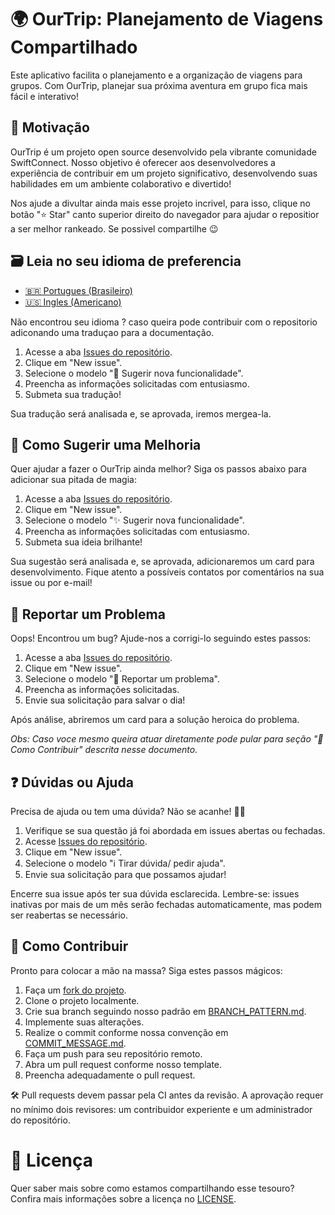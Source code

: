 # 🌍 OurTrip: Planejamento de Viagens Compartilhado

Este aplicativo facilita o planejamento e a organização de viagens para grupos. Com OurTrip, planejar sua próxima aventura em grupo fica mais fácil e interativo!

## 🌟 Motivação

OurTrip é um projeto open source desenvolvido pela vibrante comunidade SwiftConnect. Nosso objetivo é oferecer aos desenvolvedores a experiência de contribuir em um projeto significativo, desenvolvendo suas habilidades em um ambiente colaborativo e divertido!

Nos ajude a divultar ainda mais esse projeto incrivel, para isso, clique no botão "⭐️ Star" canto superior direito do navegador para ajudar o repositior a ser melhor rankeado. Se possivel compartilhe 😉

## 🗃️ Leia no seu idioma de preferencia

- [🇧🇷 Portugues (Brasileiro)](./Docs/README_PT_BR.md)
- [🇺🇸 Ingles (Americano)](./README.md)

Não encontrou seu idioma ? caso queira pode contribuir com o repositorio adiconando uma traduçao para a documentação.

1. Acesse a aba [Issues do repositório](https://github.com/PaoloProdossimoLopes/OurTrip/issues).
2. Clique em "New issue".
3. Selecione o modelo "💬 Sugerir nova funcionalidade".
4. Preencha as informações solicitadas com entusiasmo.
5. Submeta sua tradução!

Sua tradução será analisada e, se aprovada, iremos mergea-la.

## 🚀 Como Sugerir uma Melhoria

Quer ajudar a fazer o OurTrip ainda melhor? Siga os passos abaixo para adicionar sua pitada de magia:

1. Acesse a aba [Issues do repositório](https://github.com/PaoloProdossimoLopes/OurTrip/issues).
2. Clique em "New issue".
3. Selecione o modelo "✨ Sugerir nova funcionalidade".
4. Preencha as informações solicitadas com entusiasmo.
5. Submeta sua ideia brilhante!

Sua sugestão será analisada e, se aprovada, adicionaremos um card para desenvolvimento. Fique atento a possíveis contatos por comentários na sua issue ou por e-mail!

## 🐞 Reportar um Problema

Oops! Encontrou um bug? Ajude-nos a corrigi-lo seguindo estes passos:

1. Acesse a aba [Issues do repositório](https://github.com/PaoloProdossimoLopes/OurTrip/issues).
2. Clique em "New issue".
3. Selecione o modelo "🐛 Reportar um problema".
4. Preencha as informações solicitadas.
5. Envie sua solicitação para salvar o dia!

Após análise, abriremos um card para a solução heroica do problema.

_Obs: Caso voce mesmo queira atuar diretamente pode pular para seção "🤝 Como Contribuir" descrita nesse documento._

## ❓ Dúvidas ou Ajuda

Precisa de ajuda ou tem uma dúvida? Não se acanhe! 🙋‍♂️

1. Verifique se sua questão já foi abordada em issues abertas ou fechadas.
2. Acesse [Issues do repositório](https://github.com/PaoloProdossimoLopes/OurTrip/issues).
3. Clique em "New issue".
4. Selecione o modelo "ℹ️ Tirar dúvida/ pedir ajuda".
5. Envie sua solicitação para que possamos ajudar!

Encerre sua issue após ter sua dúvida esclarecida. Lembre-se: issues inativas por mais de um mês serão fechadas automaticamente, mas podem ser reabertas se necessário.

## 🤝 Como Contribuir

Pronto para colocar a mão na massa? Siga estes passos mágicos:

1. Faça um [fork do projeto](https://docs.github.com/pt/pull-requests/collaborating-with-pull-requests/working-with-forks/about-forks).
2. Clone o projeto localmente.
3. Crie sua branch seguindo nosso padrão em [BRANCH_PATTERN.md](./Docs/BRANCH_PATTERN.md).
4. Implemente suas alterações.
5. Realize o commit conforme nossa convenção em [COMMIT_MESSAGE.md](./Docs/COMMIT_MESSAGE.md).
6. Faça um push para seu repositório remoto.
7. Abra um pull request conforme nosso template.
8. Preencha adequadamente o pull request.

🛠 Pull requests devem passar pela CI antes da revisão. A aprovação requer no mínimo dois revisores: um contribuidor experiente e um administrador do repositório.

# 📜 Licença

Quer saber mais sobre como estamos compartilhando esse tesouro? Confira mais informações sobre a licença no [LICENSE](./Docs/LICENSE).
